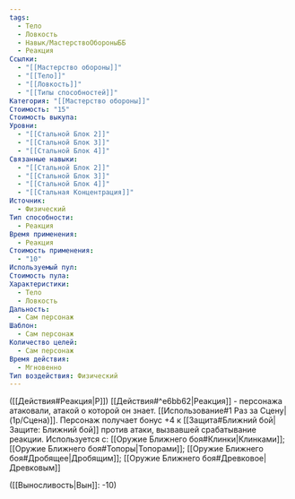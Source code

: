 ```yaml
---
tags:
  - Тело
  - Ловкость
  - Навык/МастерствоОбороныББ
  - Реакция
Ссылки:
  - "[[Мастерство обороны]]"
  - "[[Тело]]"
  - "[[Ловкость]]"
  - "[[Типы способностей]]"
Категория: "[[Мастерство обороны]]"
Стоимость: "15"
Стоимость выкупа: 
Уровни:
  - "[[Стальной Блок 2]]"
  - "[[Стальной Блок 3]]"
  - "[[Стальной Блок 4]]"
Связанные навыки:
  - "[[Стальной Блок 2]]"
  - "[[Стальной Блок 3]]"
  - "[[Стальной Блок 4]]"
  - "[[Стальная Концентрация]]"
Источник:
  - Физический
Тип способности:
  - Реакция
Время применения:
  - Реакция
Стоимость применения:
  - "10"
Используемый пул: 
Стоимость пула: 
Характеристики:
  - Тело
  - Ловкость
Дальность:
  - Сам персонаж
Шаблон:
  - Сам персонаж
Количество целей:
  - Сам персонаж
Время действия:
  - Мгновенно
Тип воздействия: Физический
---
```

([[Действия#Реакция|Р]]) [[Действия#^e6bb62|Реакция]] - персонажа атаковали, атакой о которой он знает. [[Использование#1 Раз за Сцену|(1р/Сцена)]]. Персонаж получает бонус +4 к [[Защита#Ближний бой|Защите: Ближний бой]] против атаки, вызвавшей срабатывание реакции. 
Используется с: [[Оружие Ближнего боя#Клинки|Клинками]]; [[Оружие Ближнего боя#Топоры|Топорами]]; [[Оружие Ближнего боя#Дробящее|Дробящим]]; [[Оружие Ближнего боя#Древковое|Древковым]] 

([[Выносливость|Вын]]: -10)